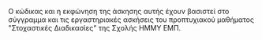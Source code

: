 Ο κώδικας και η εκφώνηση της άσκησης αυτής έχουν βασιστεί στο σύγγραμμα και τις εργαστηριακές ασκήσεις του προπτυχιακού μαθήματος "Στοχαστικές Διαδικασίες" της Σχολής ΗΜΜΥ ΕΜΠ.
